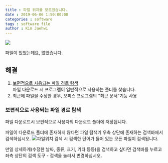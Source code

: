 ```yaml
---
title : 파일 위치를 모르겠습니다.
date : 2019-06-06 1:50:00:00
categories : software
tags : software file
author : Kim Jaehwi
---
```

[![](https://img.shields.io/badge/%EC%A0%81%EC%9A%A9%20%EB%B2%94%EC%9C%84-%EB%B3%B4%ED%8E%B8%EC%A0%81-brightgreen.svg)](/what-is-range-badge/)

파일이 있었는데요, 없었습니다.

해결
----
1. [보편적으로 사용되는 파일 경로 탐색](#보편적으로-사용되는-파일-경로-탐색)  
파일 다운로드 시 프로그램이 일반적으로 사용하는 폴더를 찾습니다.
1. 최근에 파일을 수정한 경우, 오피스 프로그램의 "최근 문서"기능 사용 

### 보편적으로 사용되는 파일 경로 탐색 
파일 다운로드시 보편적으로 사용자의 다운로드 폴더에 저장됩니다.

파일이 다운로드 폴더에 존재하지 않다면 파일 탐색기 우측 상단에 존재하는 검색바에서 검색하십시오.
![파일위치](http://windows.funnycom.net/wp-content/uploads/sites/6/2015/10/win10-379-1.jpg)
검색 시 검색한 단어가 들어 있는 모든 파일이 검색됩니다.

만일 상세하게(수정한 날짜, 종류, 크기, 기타 등등)을 검색하고 싶다면 검색바를 누르고 좌측 상단의 검색 도구 - 검색을 눌러서 변경하십시오.
